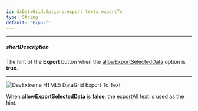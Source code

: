 ```yaml
---
id: dxDataGrid.Options.export.texts.exportTo
type: String
default: 'Export'
---
```

---
##### shortDescription
The hint of the **Export** button when the [allowExportSelectedData](/api-reference/10%20UI%20Widgets/dxDataGrid/1%20Configuration/export/allowExportSelectedData.md '/Documentation/ApiReference/UI_Widgets/dxDataGrid/Configuration/export/#allowExportSelectedData') option is **true**.

---
![DevExtreme HTML5 DataGrid Export To Text](/Content/images/doc/19_2/DataGrid/export_texts/export_to.png)

When **allowExportSelectedData** is **false**, the [exportAll](/api-reference/10%20UI%20Widgets/dxDataGrid/1%20Configuration/export/texts/exportAll.md '/Documentation/ApiReference/UI_Widgets/dxDataGrid/Configuration/export/texts/#exportAll') text is used as the hint.